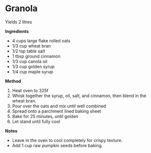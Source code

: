 # Granola

Yields 2 litres

**Ingredients**

* 4 cups large flake rolled oats
* 1/3 cup wheat bran
* 1/2 tsp table salt
* 1 tbsp ground cinnamon
* 1/3 cup canola oil
* 1/3 cup golden syrup
* 1/4 cup maple syrup

**Method**

1. Heat oven to 325f
2. Whisk together the syrup, oil, salt, and cinnamon, then blend in the wheat bran.
3. Pour over the oats and mix until well combined
4. Spread onto a parchment lined baking sheet
5. Bake for 25 minutes, until golden
6. Let stand until fully cool

**Notes**

* Leave in the oven to cool completely for crispy texture.
* Add 1 cup raw pumpkin seeds before baking. 
